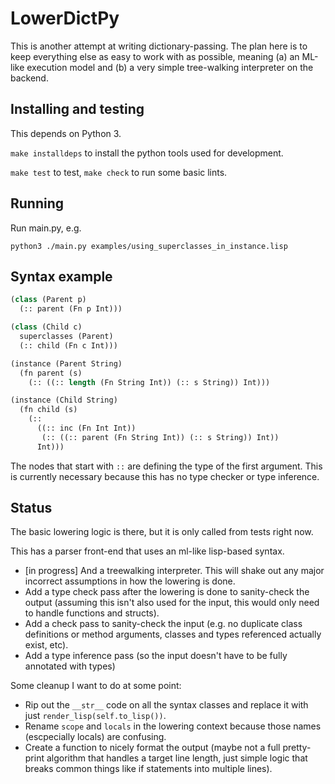 # LowerDictPy

This is another attempt at writing dictionary-passing. The plan here is to keep everything else as
easy to work with as possible, meaning (a) an ML-like execution model and (b) a very simple
tree-walking interpreter on the backend.

## Installing and testing

This depends on Python 3.

`make installdeps` to install the python tools used for development.

`make test` to test, `make check` to run some basic lints.

## Running

Run main.py, e.g.

    python3 ./main.py examples/using_superclasses_in_instance.lisp


## Syntax example

```lisp
(class (Parent p)
  (:: parent (Fn p Int)))

(class (Child c)
  superclasses (Parent)
  (:: child (Fn c Int)))

(instance (Parent String)
  (fn parent (s)
    (:: ((:: length (Fn String Int)) (:: s String)) Int)))

(instance (Child String)
  (fn child (s)
    (::
      ((:: inc (Fn Int Int))
       (:: ((:: parent (Fn String Int)) (:: s String)) Int))
      Int)))
```

The nodes that start with `::` are defining the type of the first argument.
This is currently necessary because this has no type checker or type inference.


## Status

The basic lowering logic is there, but it is only called from tests right now.

This has a parser front-end that uses an ml-like lisp-based syntax.

- [in progress] And a treewalking interpreter. This will shake out any major incorrect assumptions
  in how the lowering is done.
- Add a type check pass after the lowering is done to sanity-check the output (assuming this isn't
  also used for the input, this would only need to handle functions and structs).
- Add a check pass to sanity-check the input (e.g. no duplicate class definitions or method
  arguments, classes and types referenced actually exist, etc).
- Add a type inference pass (so the input doesn't have to be fully annotated with types)

Some cleanup I want to do at some point:

- Rip out the `__str__` code on all the syntax classes and replace it with just
  `render_lisp(self.to_lisp())`.
- Rename `scope` and `locals` in the lowering context because those names (escpecially locals) are
  confusing.
- Create a function to nicely format the output (maybe not a full pretty-print algorithm that
  handles a target line length, just simple logic that breaks common things like if statements into
  multiple lines).
